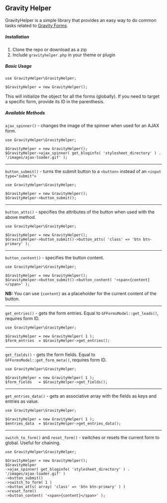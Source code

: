 ## Gravity Helper

GravityHelper is a simple library that provides an easy way to do common tasks related to [Gravity Forms](http://www.gravityforms.com/).

##### Installation

1. Clone the repo or download as a zip
2. Include `gravityhelper.php` in your theme or plugin

##### Basic Usage

```
use GravityHelper\GravityHelper;

$GravityHelper = new GravityHelper();
```

This will initialize the object for all the forms (globally). If you need to target a specific form, provide its ID in the parenthesis.

##### Available Methods

`ajax_spinner()` - changes the image of the spinner when used for an AJAX form.

```
use GravityHelper\GravityHelper;

$GravityHelper = new GravityHelper();
$GravityHelper->ajax_spinner( get_bloginfo( 'stylesheet_directory' ) . '/images/ajax-loader.gif' );
```

---

`button_submit()` - turns the submit button to a `<button>` instead of an `<input type="submit">`

```
use GravityHelper\GravityHelper;

$GravityHelper = new GravityHelper();
$GravityHelper->button_submit();
```

---

`button_atts()` - specifies the attributes of the button when used with the above method.

```
use GravityHelper\GravityHelper;

$GravityHelper = new GravityHelper();
$GravityHelper->button_submit()->button_atts( 'class' => 'btn btn-primary' );
```

---

`button_content()` - specifies the button content.


```
use GravityHelper\GravityHelper;

$GravityHelper = new GravityHelper();
$GravityHelper->button_submit()->button_content( '<span>{content}</span>' );
```

**NB:** You can use `{content}` as a placeholder for the current content of the button.

---

`get_entries()` - gets the form entries. Equal to `GFFormsModel::get_leads()`, requires form ID.

```
use GravityHelper\GravityHelper;

$GravityHelper = new GravityHelper( 1 );
$form_entries  = $GravityHelper->get_entries();
```

---

`get_fields()` - gets the form fields. Equal to `GFFormsModel::get_form_meta()`, requires form ID.

```
use GravityHelper\GravityHelper;

$GravityHelper = new GravityHelper( 1 );
$form_fields   = $GravityHelper->get_fields();
```

---

`get_entries_data()` - gets an associative array with the fields as keys and entries as value.

```
use GravityHelper\GravityHelper;

$GravityHelper = new GravityHelper( 1 );
$entries_data  = $GravityHelper->get_entries_data();
```

---

`switch_to_form()` and `reset_form()` - switches or resets the current form to global. Useful for chaining.

```
use GravityHelper\GravityHelper;

$GravityHelper = new GravityHelper();
$GravityHelper
->ajax_spinner( get_bloginfo( 'stylesheet_directory' ) . '/images/ajax-loader.gif' )
->button_submit()
->switch_to_form( 1 )
->button_atts( array( 'class' => 'btn btn-primary' ) )
->reset_form()
->button_content( '<span>{content}</span>' );
```
